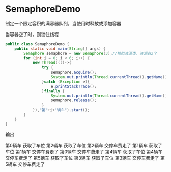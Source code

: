 # SemaphoreDemo

制定一个限定容积的满容器队列，当使用时释放或添加容器

当容器空了时，则锁住线程

```java
public class SemaphoreDemo {
    public static void main(String[] args) {
        Semaphore semaphore = new Semaphore(3);//模拟资源类，资源有3个
        for (int i = 0; i < 6; i++) {
            new Thread((()->{
                try {
                    semaphore.acquire();
                    System.out.println(Thread.currentThread().getName()+"\t获取了车位");
                }catch (Exception e){
                    e.printStackTrace();
                }finally {
                    System.out.println(Thread.currentThread().getName()+"\t交停车费走了");
                    semaphore.release();
                }
            }),"第"+i+"辆车").start();
        }
    }
}
```

输出

第0辆车	获取了车位
第2辆车	获取了车位
第2辆车	交停车费走了
第1辆车	获取了车位
第1辆车	交停车费走了
第0辆车	交停车费走了
第4辆车	获取了车位
第4辆车	交停车费走了
第5辆车	获取了车位
第3辆车	获取了车位
第3辆车	交停车费走了
第5辆车	交停车费走了